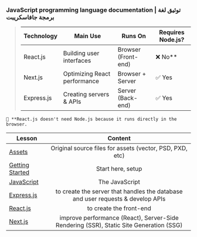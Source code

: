 

### JavaScript programming language documentation | توثيق لغة برمجة جافاسكريبت


> |  Technology | Main Use | Runs On | Requires Node.js? |
> |-------------|----------|---------|-------------------|
> |React.js	|Building user interfaces |Browser (Front-end)|	❌ No**|
> |Next.js	|Optimizing React performance |	Browser + Server |	✅ Yes |
> |Express.js |	Creating servers & APIs	|Server (Back-end)	|✅ Yes
> 

`📌 **React.js doesn't need Node.js because it runs directly in the browser.`


|  Lesson | Content |
| ------ |:-----:|
|[Assets](./assets)|Original source files for assets (vector, PSD, PXD, etc)|
|[Getting Started](./Getting-Started)|Start here, setup|
|[JavaScript](./JavaScript)|The JavaScript|
|[Express.js](./Express.js)|to create the server that handles the database and user requests & develop APIs|
|[React.js](./React.js)|to create the front-end|
|[Next.js](./Next.js)|improve performance (React), Server-Side Rendering (SSR), Static Site Generation (SSG)|

